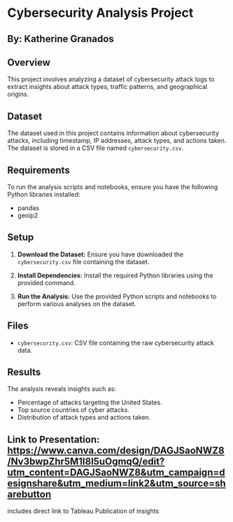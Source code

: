 # Cybersecurity Analysis Project

## By: Katherine Granados

## Overview
This project involves analyzing a dataset of cybersecurity attack logs to extract insights about attack types, traffic patterns, and geographical origins.

## Dataset
The dataset used in this project contains information about cybersecurity attacks, including timestamp, IP addresses, attack types, and actions taken. The dataset is stored in a CSV file named `cybersecurity.csv`.

## Requirements
To run the analysis scripts and notebooks, ensure you have the following Python libraries installed:
- pandas
- geoip2


## Setup
1. **Download the Dataset:** Ensure you have downloaded the `cybersecurity.csv` file containing the dataset.
   
2. **Install Dependencies:** Install the required Python libraries using the provided command.

3. **Run the Analysis:** Use the provided Python scripts and notebooks to perform various analyses on the dataset.

## Files
- `cybersecurity.csv`: CSV file containing the raw cybersecurity attack data.



## Results
The analysis reveals insights such as:
- Percentage of attacks targeting the United States.
- Top source countries of cyber attacks.
- Distribution of attack types and actions taken.


## Link to Presentation: https://www.canva.com/design/DAGJSaoNWZ8/Nv3bwpZhr5M1I8l5uOgmqQ/edit?utm_content=DAGJSaoNWZ8&utm_campaign=designshare&utm_medium=link2&utm_source=sharebutton
includes direct link to Tableau Publication of insights

